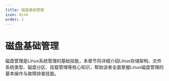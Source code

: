 ```yaml
---
title: 磁盘基础管理
icon: disk
order: 1
---
```


# 磁盘基础管理

磁盘管理是Linux系统管理的基础技能，本章节将详细介绍Linux存储架构、文件系统类型、磁盘分区、挂载管理等核心知识，帮助读者全面掌握Linux磁盘管理的基本操作与故障排查技能。
